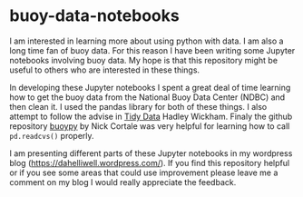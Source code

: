 # buoy-data-notebooks
I am interested in learning more about using python with data.  I am also a long time fan of buoy data.  For this reason I have been writing some Jupyter notebooks involving buoy data.  My hope is that this repository might be useful to others who are interested in these  things.  

In developing these Jupyter notebooks I spent a great deal of time learning how to get the buoy data from the National Buoy Data Center (NDBC) and then clean it.  I used the pandas library for both of these things.  I also attempt to follow the advise in [Tidy Data](http://vita.had.co.nz/papers/tidy-data.pdf) Hadley Wickham.  Finaly the github repository [buoypy](https://github.com/NickC1/buoypy) by Nick Cortale was very helpful for learning how to call `pd.readcvs()` properly.

I am presenting different parts of these Jupyter notebooks in my wordpress blog (https://dahelliwell.wordpress.com/).  If you find this repository helpful or if you see some areas that could use improvement please leave me a comment on my blog I would really appreciate the feedback.
